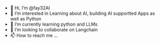 - 👋 Hi, I’m @fay32AI
- 👀 I’m interested in Learning about AI, building AI supportted Apps as well as Python
- 🌱 I’m currently learning python and LLMs
- 💞️ I’m looking to collaborate on Langchain
- 📫 How to reach me ...

<!---
fay32AI/fay32AI is a ✨ special ✨ repository because its `README.md` (this file) appears on your GitHub profile.
You can click the Preview link to take a look at your changes.
--->
